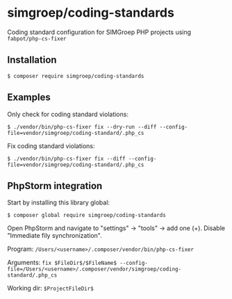 simgroep/coding-standards
===========================

Coding standard configuration for SIMGroep PHP projects using `fabpot/php-cs-fixer`

## Installation

```
$ composer require simgroep/coding-standards
```

## Examples

Only check for coding standard violations:

```
$ ./vendor/bin/php-cs-fixer fix --dry-run --diff --config-file=vendor/simgroep/coding-standard/.php_cs
```

Fix coding standard violations:

```
$ ./vendor/bin/php-cs-fixer fix --diff --config-file=vendor/simgroep/coding-standard/.php_cs
```

## PhpStorm integration

Start by installing this library global:

```
$ composer global require simgroep/coding-standards
```

Open PhpStorm and navigate to "settings" -> "tools" -> add one (+).
Disable "Immediate fily synchronization".

Program: `/Users/<username>/.composer/vendor/bin/php-cs-fixer`

Arguments: `fix $FileDir$/$FileName$ --config-file=/Users/<username>/.composer/vendor/simgroep/coding-standard/.php_cs`

Working dir: `$ProjectFileDir$`
